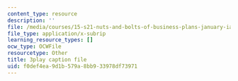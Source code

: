 ```yaml
---
content_type: resource
description: ''
file: /media/courses/15-s21-nuts-and-bolts-of-business-plans-january-iap-2014/f0def4ea9d1b579a8bb933978df73971_sfYD3LX-Rgw.vtt
file_type: application/x-subrip
learning_resource_types: []
ocw_type: OCWFile
resourcetype: Other
title: 3play caption file
uid: f0def4ea-9d1b-579a-8bb9-33978df73971
---
```

